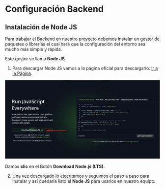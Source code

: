 # Configuración Backend

## Instalación de Node JS

Para trabajar el Backend en nuestro proyecto debemos instalar un gestor de paquetes o librerías el cual hará que la configuración del entorno sea mucho más simple y rápida.

Este gestor se llama **Node JS**.

1. Para descargar Node JS vamos a la página oficial para descargarlo: [Ir a la Página](https://nodejs.org/en/).

![alt text](./img/4/image.png)

Damos **clic** en el Botón **Download Node.js (LTS)**.

2. Una vez descargado lo ejecutamos y seguimos el paso a paso para instalar y así quedaría listo el **Node JS** para usarlos en nuestro equipo.
